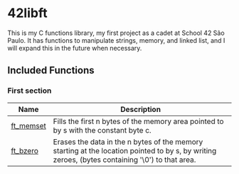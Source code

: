 # 42libft

This is my C functions library, my first project as a cadet at School 42 São Paulo. It has functions to manipulate strings, memory, and linked list, and I will expand this in the future when necessary.

## Included Functions

### First section

| Name  | Description  |
| ------------ | --------------- |
| [ft_memset](/ft_memset.c) | Fills the first n bytes of the memory area pointed to by s with the constant byte c. |
| [ft_bzero](/ft_bzero.c)   | Erases the data in the n bytes of the memory starting at the location pointed to by s, by writing zeroes, (bytes containing '\0') to that area. |

